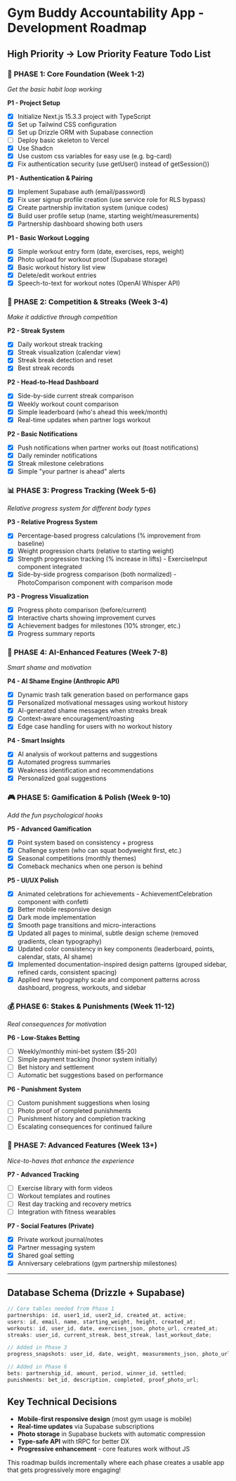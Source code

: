 # Gym Buddy Accountability App - Development Roadmap

## High Priority → Low Priority Feature Todo List

### 🚀 **PHASE 1: Core Foundation (Week 1-2)**

_Get the basic habit loop working_

**P1 - Project Setup**

- [x] Initialize Next.js 15.3.3 project with TypeScript
- [x] Set up Tailwind CSS configuration
- [x] Set up Drizzle ORM with Supabase connection
- [ ] Deploy basic skeleton to Vercel
- [x] Use Shadcn
- [x] Use custom css variables for easy use (e.g. bg-card)
- [x] Fix authentication security (use getUser() instead of getSession())

**P1 - Authentication & Pairing**

- [x] Implement Supabase auth (email/password)
- [x] Fix user signup profile creation (use service role for RLS bypass)
- [x] Create partnership invitation system (unique codes)
- [x] Build user profile setup (name, starting weight/measurements)
- [x] Partnership dashboard showing both users

**P1 - Basic Workout Logging**

- [x] Simple workout entry form (date, exercises, reps, weight)
- [x] Photo upload for workout proof (Supabase storage)
- [x] Basic workout history list view
- [x] Delete/edit workout entries
- [x] Speech-to-text for workout notes (OpenAI Whisper API)

### 🎯 **PHASE 2: Competition & Streaks (Week 3-4)**

_Make it addictive through competition_

**P2 - Streak System**

- [x] Daily workout streak tracking
- [x] Streak visualization (calendar view)
- [x] Streak break detection and reset
- [x] Best streak records

**P2 - Head-to-Head Dashboard**

- [x] Side-by-side current streak comparison
- [x] Weekly workout count comparison
- [x] Simple leaderboard (who's ahead this week/month)
- [x] Real-time updates when partner logs workout

**P2 - Basic Notifications**

- [x] Push notifications when partner works out (toast notifications)
- [x] Daily reminder notifications
- [x] Streak milestone celebrations
- [x] Simple "your partner is ahead" alerts

### 📊 **PHASE 3: Progress Tracking (Week 5-6)**

_Relative progress system for different body types_

**P3 - Relative Progress System**

- [x] Percentage-based progress calculations (% improvement from baseline)
- [x] Weight progression charts (relative to starting weight)
- [x] Strength progression tracking (% increase in lifts) - ExerciseInput component integrated
- [x] Side-by-side progress comparison (both normalized) - PhotoComparison component with comparison mode

**P3 - Progress Visualization**

- [x] Progress photo comparison (before/current)
- [x] Interactive charts showing improvement curves
- [x] Achievement badges for milestones (10% stronger, etc.)
- [x] Progress summary reports

### 🤖 **PHASE 4: AI-Enhanced Features (Week 7-8)**

_Smart shame and motivation_

**P4 - AI Shame Engine (Anthropic API)**

- [x] Dynamic trash talk generation based on performance gaps
- [x] Personalized motivational messages using workout history
- [x] AI-generated shame messages when streaks break
- [x] Context-aware encouragement/roasting
- [x] Edge case handling for users with no workout history

**P4 - Smart Insights**

- [x] AI analysis of workout patterns and suggestions
- [x] Automated progress summaries
- [x] Weakness identification and recommendations
- [x] Personalized goal suggestions

### 🎮 **PHASE 5: Gamification & Polish (Week 9-10)**

_Add the fun psychological hooks_

**P5 - Advanced Gamification**

- [x] Point system based on consistency + progress
- [x] Challenge system (who can squat bodyweight first, etc.)
- [x] Seasonal competitions (monthly themes)
- [x] Comeback mechanics when one person is behind

**P5 - UI/UX Polish**

- [x] Animated celebrations for achievements - AchievementCelebration component with confetti
- [x] Better mobile responsive design
- [x] Dark mode implementation
- [x] Smooth page transitions and micro-interactions
- [x] Updated all pages to minimal, subtle design scheme (removed gradients, clean typography)
- [x] Updated color consistency in key components (leaderboard, points, calendar, stats, AI shame)
- [x] Implemented documentation-inspired design patterns (grouped sidebar, refined cards, consistent spacing)
- [x] Applied new typography scale and component patterns across dashboard, progress, workouts, and sidebar

### 💰 **PHASE 6: Stakes & Punishments (Week 11-12)**

_Real consequences for motivation_

**P6 - Low-Stakes Betting**

- [ ] Weekly/monthly mini-bet system ($5-20)
- [ ] Simple payment tracking (honor system initially)
- [ ] Bet history and settlement
- [ ] Automatic bet suggestions based on performance

**P6 - Punishment System**

- [ ] Custom punishment suggestions when losing
- [ ] Photo proof of completed punishments
- [ ] Punishment history and completion tracking
- [ ] Escalating consequences for continued failure

### 🔧 **PHASE 7: Advanced Features (Week 13+)**

_Nice-to-haves that enhance the experience_

**P7 - Advanced Tracking**

- [ ] Exercise library with form videos
- [ ] Workout templates and routines
- [ ] Rest day tracking and recovery metrics
- [ ] Integration with fitness wearables

**P7 - Social Features (Private)**

- [x] Private workout journal/notes
- [x] Partner messaging system
- [x] Shared goal setting
- [x] Anniversary celebrations (gym partnership milestones)

---

## Database Schema (Drizzle + Supabase)

```typescript
// Core tables needed from Phase 1
partnerships: id, user1_id, user2_id, created_at, active;
users: id, email, name, starting_weight, height, created_at;
workouts: id, user_id, date, exercises_json, photo_url, created_at;
streaks: user_id, current_streak, best_streak, last_workout_date;

// Added in Phase 3
progress_snapshots: user_id, date, weight, measurements_json, photo_url;

// Added in Phase 6
bets: partnership_id, amount, period, winner_id, settled;
punishments: bet_id, description, completed, proof_photo_url;
```

## Key Technical Decisions

- **Mobile-first responsive design** (most gym usage is mobile)
- **Real-time updates** via Supabase subscriptions
- **Photo storage** in Supabase buckets with automatic compression
- **Type-safe API** with tRPC for better DX
- **Progressive enhancement** - core features work without JS

This roadmap builds incrementally where each phase creates a usable app that gets progressively more engaging!
